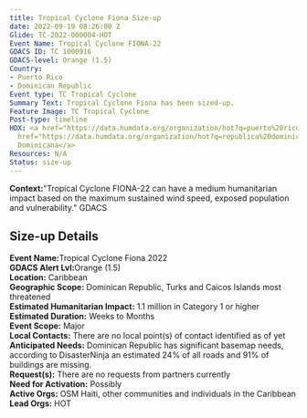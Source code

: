 ```yaml
---
title: Tropical Cyclone Fiona Size-up
date: 2022-09-19 08:26:00 Z
Glide: TC-2022-000004-HOT
Event Name: Tropical Cyclone FIONA-22
GDACS ID: TC 1000916
GDACS-level: Orange (1.5)
Country:
- Puerto Rico
- Dominican Republic
Event type: TC Tropical Cyclone
Summary Text: Tropical Cyclone Fiona has been sized-up.
Feature Image: TC Tropical Cyclone
Post-type: timeline
HDX: <a href="https://data.humdata.org/organization/hot?q=puerto%20rico">Puerto Rico</a>,  <a
  href="https://data.humdata.org/organization/hot?q=republica%20dominicana">Republica
  Dominicana</a>
Resources: N/A
Status: size-up
---
```


<strong>Context:</strong>"Tropical Cyclone FIONA-22 can have a medium humanitarian impact based on the maximum sustained wind speed, exposed population and vulnerability."<be> GDACS

<h2>Size-up Details</h2>

<strong>Event Name:</strong>Tropical Cyclone Fiona 2022<br>
<strong>GDACS Alert Lvl:</strong>Orange (1.5)<br>
<strong>Location:</strong> Caribbean<br>
<strong>Geographic Scope:</strong> Dominican Republic, Turks and Caicos Islands most threatened<br>
<strong>Estimated Humanitarian Impact:</strong> 1.1 million in Category 1 or higher<br>
<strong>Estimated Duration:</strong> Weeks to Months<br>
<strong>Event Scope:</strong> Major<br>
<strong>Local Contacts:</strong> There are no local point(s) of contact identified as of yet<br>
<strong>Anticipated Needs:</strong> Dominican Republic has significant basemap needs, according to DisasterNinja an estimated 24% of all roads and 91% of buildings are missing.<br>
<strong>Request(s):</strong> There are no requests from partners currently<br>
<strong>Need for Activation:</strong> Possibly<br>
<strong>Active Orgs:</strong> OSM Haiti, other communities and individuals in the Caribbean<br>
<strong>Lead Orgs:</strong> HOT<br>
